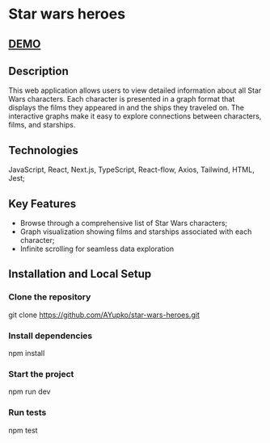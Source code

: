 # Star wars heroes

## [DEMO](https://star-wars-heroes-lovat.vercel.app/)

## Description
  This web application allows users to view detailed information about all Star Wars characters. Each character is presented in a graph format that displays the films they appeared in and the ships they traveled on. The interactive graphs make it easy to explore connections between characters, films, and starships. 

## Technologies
  JavaScript, React, Next.js, TypeScript, React-flow, Axios, Tailwind, HTML, Jest;

## Key Features
  - Browse through a comprehensive list of Star Wars characters;
  - Graph visualization showing films and starships associated with each character;
  - Infinite scrolling for seamless data exploration

## Installation and Local Setup
  ### Clone the repository
  git clone https://github.com/AYupko/star-wars-heroes.git

  ### Install dependencies
  npm install

  ### Start the project
  npm run dev

  ### Run tests
  npm test

